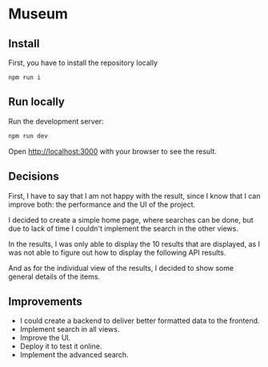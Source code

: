 # Museum

## Install
First, you have to install the repository locally
```
npm run i
```

## Run locally
Run the development server:

```bash
npm run dev
```

Open [http://localhost:3000](http://localhost:3000) with your browser to see the result.

## Decisions

First, I have to say that I am not happy with the result, since I know that I can improve both: the performance and the UI of the project.

I decided to create a simple home page, where searches can be done, but due to lack of time I couldn't implement the search in the other views.

In the results, I was only able to display the 10 results that are displayed, as I was not able to figure out how to display the following API results.

And as for the individual view of the results, I decided to show some general details of the items.

## Improvements
- I could create a backend to deliver better formatted data to the frontend.
- Implement search in all views.
- Improve the UI.
- Deploy it to test it online.
- Implement the advanced search.